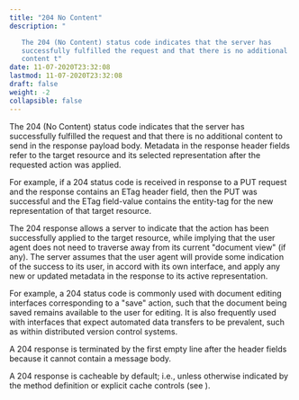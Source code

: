 ```yaml
---
title: "204 No Content"
description: "

   The 204 (No Content) status code indicates that the server has
   successfully fulfilled the request and that there is no additional
   content t"
date: 11-07-2020T23:32:08
lastmod: 11-07-2020T23:32:08
draft: false
weight: -2
collapsible: false
---
```



   The 204 (No Content) status code indicates that the server has
   successfully fulfilled the request and that there is no additional
   content to send in the response payload body.  Metadata in the
   response header fields refer to the target resource and its selected
   representation after the requested action was applied.

   For example, if a 204 status code is received in response to a PUT
   request and the response contains an ETag header field, then the PUT
   was successful and the ETag field-value contains the entity-tag for
   the new representation of that target resource.

   The 204 response allows a server to indicate that the action has been
   successfully applied to the target resource, while implying that the
   user agent does not need to traverse away from its current "document
   view" (if any).  The server assumes that the user agent will provide
   some indication of the success to its user, in accord with its own
   interface, and apply any new or updated metadata in the response to
   its active representation.

   For example, a 204 status code is commonly used with document editing
   interfaces corresponding to a "save" action, such that the document
   being saved remains available to the user for editing.  It is also
   frequently used with interfaces that expect automated data transfers
   to be prevalent, such as within distributed version control systems.

   A 204 response is terminated by the first empty line after the header
   fields because it cannot contain a message body.

   A 204 response is cacheable by default; i.e., unless otherwise
   indicated by the method definition or explicit cache controls (see
   ).


                                                